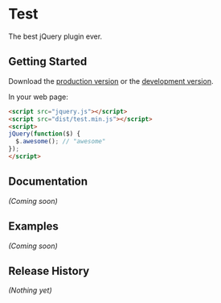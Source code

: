 # Test

The best jQuery plugin ever.

## Getting Started
Download the [production version][min] or the [development version][max].

[min]: https://raw.github.com/dreamstu/gallery/master/dist/test.min.js
[max]: https://raw.github.com/dreamstu/gallery/master/dist/test.js

In your web page:

```html
<script src="jquery.js"></script>
<script src="dist/test.min.js"></script>
<script>
jQuery(function($) {
  $.awesome(); // "awesome"
});
</script>
```

## Documentation
_(Coming soon)_

## Examples
_(Coming soon)_

## Release History
_(Nothing yet)_
